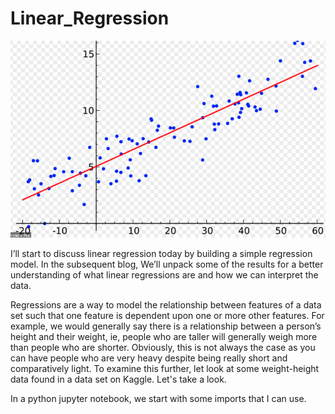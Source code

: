 # Linear_Regression

![](Images/lin_graph.png)

I’ll start to discuss linear regression today by building a simple regression model. In the subsequent blog, We’ll unpack some of the results for a better understanding of what linear regressions are and how we can interpret the data.

Regressions are a way to model the relationship between features of a data set such that one feature is dependent upon one or more other features. For example, we would generally say there is a relationship between a person’s height and their weight, ie, people who are taller will generally weigh more than people who are shorter. Obviously, this is not always the case as you can have people who are very heavy despite being really short and comparatively light.
To examine this further, let look at some weight-height data found in a data set on Kaggle. Let's take a look.

In a python jupyter notebook, we start with some imports that I can use.
